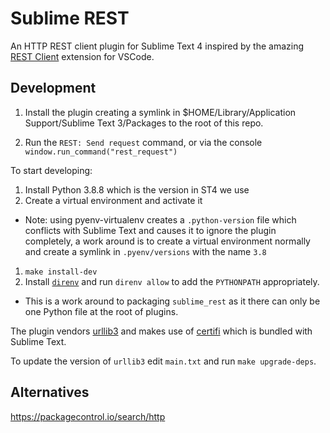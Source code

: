 # Sublime REST

An HTTP REST client plugin for Sublime Text 4 inspired by the amazing
[REST Client](https://marketplace.visualstudio.com/items?itemName=humao.rest-client)
extension for VSCode.

## Development

1. Install the plugin creating a symlink in
$HOME/Library/Application Support/Sublime Text 3/Packages
to the root of this repo.

1. Run the `REST: Send request` command, or via the console
`window.run_command("rest_request")`

To start developing:

1. Install Python 3.8.8 which is the version in ST4 we use
1. Create a virtual environment and activate it
  - Note: using pyenv-virtualenv creates a `.python-version` file which conflicts
  with Sublime Text and causes it to ignore the plugin completely, a work around
  is to create a virtual environment normally and create a symlink in
  `.pyenv/versions` with the name `3.8`
1. `make install-dev`
1. Install [`direnv`](https://direnv.net/) and run `direnv allow` to add the
`PYTHONPATH` appropriately.
  - This is a work around to packaging `sublime_rest` as it there can only be
  one Python file at the root of plugins.

The plugin vendors [urllib3](https://urllib3.readthedocs.io/en/latest/) and makes
use of [certifi](https://pypi.org/project/certifi/) which is bundled with Sublime
Text.

To update the version of `urllib3` edit `main.txt` and run `make upgrade-deps`.

## Alternatives

https://packagecontrol.io/search/http

